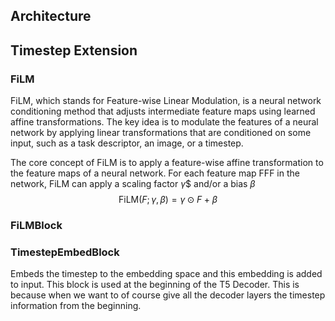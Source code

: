 ## Architecture

## Timestep Extension
### FiLM
FiLM, which stands for Feature-wise Linear Modulation, is a neural network conditioning method that adjusts intermediate feature maps using learned affine transformations. The key idea is to modulate the features of a neural network by applying linear transformations that are conditioned on some input, such as a task descriptor, an image, or a timestep.

The core concept of FiLM is to apply a feature-wise affine transformation to the feature maps of a neural network. For each feature map FFF in the network, FiLM can apply a scaling factor $\gamma$$ and/or a bias $\beta$
$$
\text{FiLM}(F;\gamma, \beta)=\gamma \odot F + \beta
$$

### FiLMBlock



### TimestepEmbedBlock
Embeds the timestep to the embedding space and this embedding is added to input. This block is used at the beginning of the T5 Decoder. This is because when we want to of course give all the decoder layers the timestep information from the beginning.
